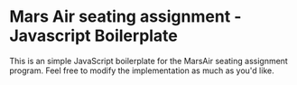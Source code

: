 # Mars Air seating assignment - Javascript Boilerplate

This is an simple JavaScript boilerplate for the MarsAir seating assignment program. Feel free to modify the implementation as much as you'd like. 